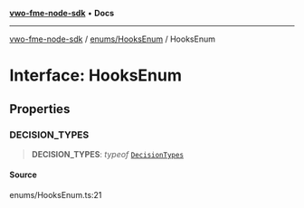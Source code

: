 [**vwo-fme-node-sdk**](../../../README.md) • **Docs**

---

[vwo-fme-node-sdk](../../../modules.md) / [enums/HooksEnum](../README.md) / HooksEnum

# Interface: HooksEnum

## Properties

### DECISION_TYPES

> **DECISION_TYPES**: _typeof_ [`DecisionTypes`](../enumerations/DecisionTypes.md)

#### Source

enums/HooksEnum.ts:21
